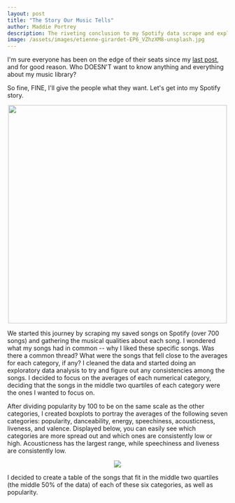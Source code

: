 ```yaml
---
layout: post
title: "The Story Our Music Tells"
author: Maddie Portrey
description: The riveting conclusion to my Spotify data scrape and exploration
image: /assets/images/etienne-girardet-EP6_VZhzXM8-unsplash.jpg
---
```


I'm sure everyone has been on the edge of their seats since my [last post](https://maddiekkay.github.io/my386blog/2023/03/30/spotify-EDA.html), and for good reason. Who DOESN'T want to know anything and everything about my music library? 

So fine, FINE, I'll give the people what they want. Let's get into my Spotify story.

<p align="center">
<img src="https://raw.githubusercontent.com/maddiekkay/my386blog/main/assets/images/ardian-lumi-6Woj_wozqmA-unsplash.jpg" alt="" style="width:500px;"/>
</p>

We started this journey by scraping my saved songs on Spotify (over 700 songs) and gathering the musical qualities about each song. I wondered what my songs had in common -- why I liked these specific songs. Was there a common thread? What were the songs that fell close to the averages for each category, if any? I cleaned the data and started doing an exploratory data analysis to try and figure out any consistencies among the songs. I decided to focus on the averages of each numerical category, deciding that the songs in the middle two quartiles of each category were the ones I wanted to focus on.

After dividing popularity by 100 to be on the same scale as the other categories, I created boxplots to portray the averages of the following seven categories: popularity, danceability, energy, speechiness, acousticness, liveness, and valence. Displayed below, you can easily see which categories are more spread out and which ones are consistently low or high. Acousticness has the largest range, while speechiness and liveness are consistently low.

<p align="center">
<img src="https://raw.githubusercontent.com/maddiekkay/my386blog/main/assets/images/story.png"/>
</p>

I decided to create a table of the songs that fit in the middle two quartiles (the middle 50% of the data) of each of these six categories, as well as popularity. 